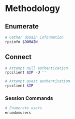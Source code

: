 # Methodology

## Enumerate

```powershell
# Gather domain information
rpcinfo $DOMAIN
```

## Connect

```powershell
# Attempt null authentication
rpcclient $IP -U ''

# Attempt guest authentication
rpcclient $IP
```

### Session Commands

```powershell
# Enumerate users
enumdomusers
```
